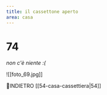 ```yaml
---
title: il cassettone aperto
area: casa
---
```

# 74
_non c'è niente :(_

![[foto_69.jpg]]

👣INDIETRO [[54-casa-cassettiera|54]]
